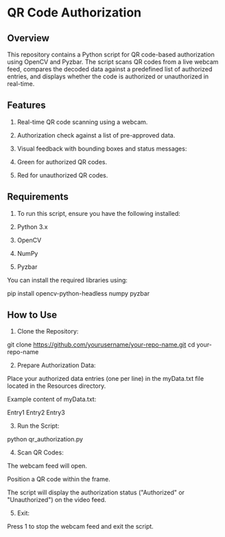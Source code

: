 # QR Code Authorization

## Overview

This repository contains a Python script for QR code-based authorization using OpenCV and Pyzbar. The script scans QR codes from a live webcam feed, compares the decoded data against a predefined list of authorized entries, and displays whether the code is authorized or unauthorized in real-time.

## Features

1. Real-time QR code scanning using a webcam.

2. Authorization check against a list of pre-approved data.

3. Visual feedback with bounding boxes and status messages:

3. Green for authorized QR codes.

4. Red for unauthorized QR codes.

## Requirements

1. To run this script, ensure you have the following installed:

2. Python 3.x

3. OpenCV

4. NumPy

5. Pyzbar

You can install the required libraries using:

pip install opencv-python-headless numpy pyzbar

## How to Use

1. Clone the Repository:

git clone https://github.com/yourusername/your-repo-name.git
cd your-repo-name

2. Prepare Authorization Data:

Place your authorized data entries (one per line) in the myData.txt file located in the Resources directory.

Example content of myData.txt:

Entry1
Entry2
Entry3

3. Run the Script:

python qr_authorization.py

4. Scan QR Codes:

The webcam feed will open.

Position a QR code within the frame.

The script will display the authorization status ("Authorized" or "Unauthorized") on the video feed.

5. Exit:

Press 1 to stop the webcam feed and exit the script.

